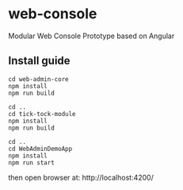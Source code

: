 # web-console
Modular Web Console Prototype based on Angular

## Install guide

```console
cd web-admin-core
npm install
npm run build

cd ..
cd tick-tock-module
npm install
npm run build

cd ..
cd WebAdminDemoApp
npm install
npm run start
```


then open browser at: http://localhost:4200/


